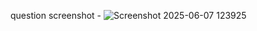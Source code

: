 question screenshot - ![Screenshot 2025-06-07 123925](https://github.com/user-attachments/assets/b84a9dae-647d-412a-ab3d-8c5a72de52df)
